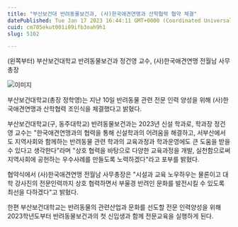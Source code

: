 ```yaml
---
title: "부산보건대 반려동물보건과, (사)한국애견연맹과 산학협력 협약 체결"
datePublished: Tue Jan 17 2023 16:44:11 GMT+0000 (Coordinated Universal Time)
cuid: cm705ekut001i09ifb3oah9h1
slug: 5102

---
```



(왼쪽부터) 부산보건대학교 반려동물보건과 정건영 교수, (사)한국애견연맹 전월남 사무총장

![이미지](https://cdn.hashnode.com/res/hashnode/image/upload/v1739258163343/1f5e1e2b-c8c3-4d75-80b6-f5dd707451e6.jpeg)

부산보건대학교(총장 정학영)는 지난 10일 반려동물 관련 전문 인력 양성을 위해 (사)한국애견연맹과 산학협력 조인식을 체결했다고 밝혔다.

부산보건대학교(구, 동주대학교) 반려동물보건과는 2023년 신설 학과로, 학과장 정건영 교수는 "한국애견연맹과의 협력을 통해 신설학과의 어려움을 해결하고, 서부산에서도 지역사회와 함께하는 반려동물 관련 학과의 교육과정과 학과운영에도 큰 도움을 받을 수 있다고 생각한다"라며 "상호 협력을 바탕으로 다양한 교육과정을 개발, 실천함으로써 지역사회에 공헌하는 우수사례를 만들도록 노력하겠다"라고 포부를 밝혔다.

협약식에서 (사)한국애견연맹 전월남 사무총장은 "시설과 교육 노우하우는 물론이고 대학 강사진의 전문인력까지 상호 협력하면서 부울경 반려인 문화를 발전시킬 수 있도록 최선을 다하겠다"고 밝혔다.

한편 부산보건대학교는 반려동물의 관련산업과 문화를 선도할 전문 인력양성을 위해 2023학년도부터 반려동물보건과의 첫 신입생과 함께 전문교육을 실행하게 된다.
